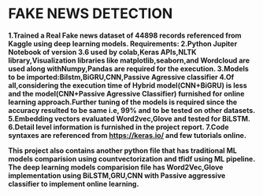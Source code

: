 # FAKE NEWS DETECTION<b>

1.Trained a Real Fake news dataset of 44898 records referenced from Kaggle using deep learning models.<b>
Requirements:
2.Python Jupiter Notebook of version 3.6 used by colab,Keras APIs,NLTK library,Visualization libraries like matplotlib,seaborn,and Wordcloud are used along withNumpy,Pandas are required for the execution.
3.Models to be imported:Bilstm,BiGRU,CNN,Passive Agressive classifier
4.Of all,considering the execution time of Hybrid model(CNN+BiGRU) is less and the model(CNN+Passive Agressive Classifier) furnished for online learning approach.Further tuning of the models is required since the accuracy resulted to be same i.e, 99% and to be tested on
other datasets.
5.Embedding vectors evaluated Word2vec,Glove and tested for BiLSTM.
6.Detail level information is furnished in the project report.
7.Code syntaxes are referenced from https://keras.io/ and few tutorials online.


This project also contains another python file that has traditional ML models comparision using countvectorization and tfidf using ML pipeline.
The deep learning models comparision file has Word2Vec,Glove implementation using BiLSTM,GRU,CNN with Passive aggressive classifier to implement online learning.

